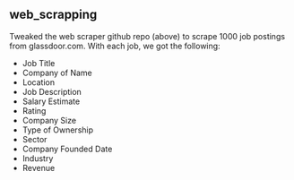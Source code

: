 ## web_scrapping
Tweaked the web scraper github repo (above) to scrape 1000 job postings from glassdoor.com. With each job, we got the following:
* Job Title
* Company of Name
* Location
* Job Description
* Salary Estimate
* Rating
* Company Size
* Type of Ownership
* Sector
* Company Founded Date
* Industry
* Revenue 
